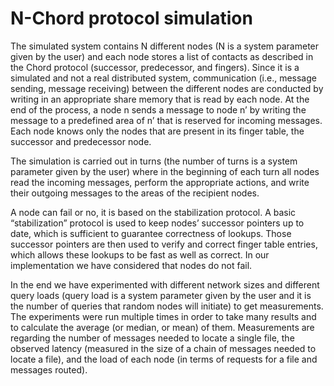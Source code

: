 # N-Chord protocol simulation

The simulated system contains N different nodes (N is a system parameter given by the user) and each node stores a list of contacts as described in the Chord protocol (successor, predecessor, and fingers). Since it is a simulated and not a real distributed system, communication (i.e., message sending, message receiving) between the different nodes are conducted by writing in an appropriate share memory that is read by each node. At the end of the process, a node n sends a message to node n’ by writing the message to a predefined area of n’ that is reserved for incoming messages. Each node knows only the nodes that are present in its finger table, the successor and predecessor node.

The simulation is carried out in turns (the number of turns is a system parameter given by the user) where in the beginning of each turn all nodes read the incoming messages, perform the appropriate actions, and write their outgoing messages to the areas of the recipient nodes.

A node can fail or no, it is based on the stabilization protocol. A basic “stabilization” protocol is used to keep nodes’ successor pointers up to date, which is sufficient to guarantee correctness of lookups. Those successor pointers are then used to verify and correct finger table entries, which allows these lookups to be fast as well as correct. In our implementation we have considered that nodes do not fail.

In the end we have experimented with different network sizes and different query loads (query load is a system parameter given by the user and it is the number of queries that random nodes will initiate) to get measurements. The experiments were run multiple times in order to take many results and to calculate the average (or median, or mean) of them. Measurements are regarding the number of messages needed to locate a single file, the observed latency (measured in the size of a chain of messages needed to locate a file), and the load of each node (in terms of requests for a file and messages routed).
